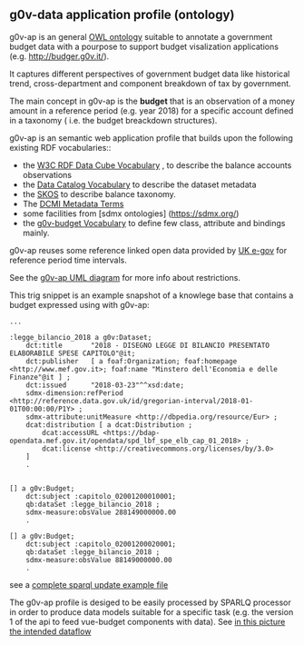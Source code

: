 g0v-data application profile (ontology)
---------------------------------------

g0v-ap is an general [OWL ontology](https://www.w3.org/TR/owl2-primer/) suitable  to annotate a government budget data with a pourpose to support budget visalization applications (e.g. http://budger.g0v.it/).  

It captures different perspectives of  government budget data like historical trend, cross-department and component breakdown of tax by government.

The main concept in g0v-ap is the **budget** that is an observation of a money amount in a reference period (e.g. year 2018) for a specific account defined in a  taxonomy ( i.e. the budget breackdown structures).

g0v-ap is an semantic web application profile that builds upon the following existing RDF vocabularies:: 

- the [W3C RDF Data Cube Vocabulary](https://www.w3.org/TR/vocab-data-cube) , to describe the balance accounts observations
- the [Data Catalog Vocabulary](https://www.w3.org/TR/vocab-dcat/) to describe the dataset metadata
- the [SKOS](https://www.w3.org/TR/skos-primer) to describe balance taxonomy.
- The [DCMI Metadata Terms](http://dublincore.org/documents/dcmi-terms/)
- some facilities from [sdmx ontologies] (https://sdmx.org/)
- the [g0v-budget Vocabulary](g0v-budget.rdf) to define few  class, attribute  and bindings mainly.

g0v-ap reuses  some reference linked open data provided by [UK e-gov](https://github.com/alphagov/datagovuk_reference) for reference period time intervals.

See the [g0v-ap UML diagram](https://www.draw.io/?lightbox=1&highlight=0000ff&edit=_blank&layers=1&nav=1&title=g0v-uml-diagram#Uhttps%3A%2F%2Fdrive.google.com%2Fa%2Fe-artspace.com%2Fuc%3Fid%3D1Qa_zoF1Nl8ULUg9uChN-OH3ep2Lta4PY%26export%3Ddownload) for more info about restrictions.


This trig snippet is an example snapshot of a knowlege base that contains a budget expressed using with g0v-ap:

```
...

:legge_bilancio_2018 a g0v:Dataset;
	dct:title       "2018 - DISEGNO LEGGE DI BILANCIO PRESENTATO ELABORABILE SPESE CAPITOLO"@it;
	dct:publisher   [ a foaf:Organization; foaf:homepage <http://www.mef.gov.it>; foaf:name "Minstero dell'Economia e delle Finanze"@it ] ;
	dct:issued      "2018-03-23"^^xsd:date;
	sdmx-dimension:refPeriod <http://reference.data.gov.uk/id/gregorian-interval/2018-01-01T00:00:00/P1Y> ;
	sdmx-attribute:unitMeasure <http://dbpedia.org/resource/Eur> ;
	dcat:distribution [ a dcat:Distribution ;
		dcat:accessURL <https://bdap-opendata.mef.gov.it/opendata/spd_lbf_spe_elb_cap_01_2018> ;
		dcat:license <http://creativecommons.org/licenses/by/3.0>
	]
	.


[] a g0v:Budget;
	dct:subject :capitolo_02001200010001;
	qb:dataSet :legge_bilancio_2018 ;
	sdmx-measure:obsValue 288149000000.00		
	.

[] a g0v:Budget;
	dct:subject :capitolo_02001200020001;
	qb:dataSet :legge_bilancio_2018 ;
	sdmx-measure:obsValue 88149000000.00		
	.
```	

see a [complete sparql update example file](examples/data.update)

The g0v-ap profile is desiged to be easily processed by SPARLQ processor in order to produce data models suitable for a specific task (e.g. the version 1 of the api to feed vue-budget components with data). See [in this picture the intended dataflow](https://www.draw.io/?lightbox=1&highlight=0000ff&edit=_blank&layers=1&nav=1&title=g0v-budget-datafow#Uhttps%3A%2F%2Fdrive.google.com%2Fa%2Fe-artspace.com%2Fuc%3Fid%3D1iXdW0V08-gUK_SL1EkYmnofGvs1L1UD4%26export%3Ddownload)



